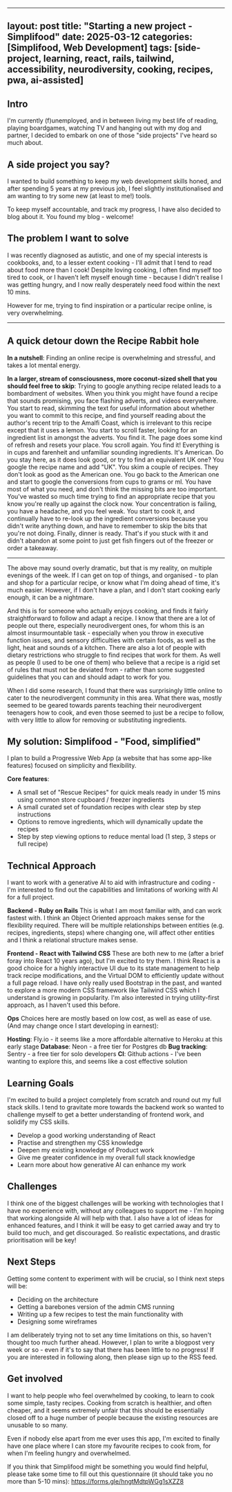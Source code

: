 
---
layout: post
title: "Starting a new project - Simplifood"
date: 2025-03-12
categories: [Simplifood, Web Development]
tags: [side-project, learning, react, rails, tailwind, accessibility, neurodiversity, cooking, recipes, pwa, ai-assisted]
---

## Intro

I'm currently (f)unemployed, and in between living my best life of reading, playing boardgames, watching TV and hanging out with my dog and partner, I decided to embark on one of those "side projects" I've heard so much about.
## A side project you say?

I wanted to build something to keep my web development skills honed, and after spending 5 years at my previous job, I feel slightly institutionalised and am wanting to try some new (at least to me!) tools.

To keep myself accountable, and track my progress, I have also decided to blog about it. You found my blog - welcome!
## The problem I want to solve

I was recently diagnosed as autistic, and one of my special interests is cookbooks, and, to a lesser extent cooking - I'll admit that I tend to read about food more than I cook! Despite loving cooking, I often find myself too tired to cook, or I haven't left myself enough time - because I didn't realise I was getting hungry, and I now really desperately need food within the next 10 mins.

However for me, trying to find inspiration or a particular recipe online, is very overwhelming.

---
## A quick detour down the Recipe Rabbit hole

**In a nutshell**: Finding an online recipe is overwhelming and stressful, and takes a lot mental energy.

**In a larger, stream of consciousness, more coconut-sized shell that you should feel free to skip**:
Trying to google anything recipe related leads to a bombardment of websites. When you think you might have found a recipe that sounds promising, you face flashing adverts, and videos everywhere. You start to read, skimming the text for useful information about whether you want to commit to this recipe, and find yourself reading about the author's recent trip to the Amalfi Coast, which is irrelevant to this recipe except that it uses a lemon. You start to scroll faster, looking for an ingredient list in amongst the adverts. You find it. The page does some kind of refresh and resets your place. You scroll again. You find it! Everything is in cups and farenheit and unfamiliar sounding ingredients. It's American. Do you stay here, as it does look good, or try to find an equivalent UK one? You google the recipe name and add "UK". You skim a couple of recipes. They don't look as good as the American one. You go back to the American one and start to google the conversions from cups to grams or ml. You have most of what you need, and don't think the missing bits are too important. You've wasted so much time trying to find an appropriate recipe that you know you're really up against the clock now. Your concentration is failing, you have a headache, and you feel weak. You start to cook it, and continually have to re-look up the ingredient conversions because you didn't write anything down, and have to remember to skip the bits that you're not doing. Finally, dinner is ready. That's if you stuck with it and didn't abandon at some point to just get fish fingers out of the freezer or order a takeaway.

----

The above may sound overly dramatic, but that is my reality, on multiple evenings of the week.  If I can get on top of things, and organised - to plan and shop for a particular recipe, or know what I'm doing ahead of time, it's much easier. However, if I don't have a plan, and I don't start cooking early enough, it can be a nightmare.

And this is for someone who actually enjoys cooking, and finds it fairly straightforward to follow and adapt a recipe. I know that there are a lot of people out there, especially neurodivergent ones, for whom this is an almost insurmountable task - especially when you throw in executive function issues, and sensory difficulties with certain foods, as well as the light, heat and sounds of a kitchen. There are also a lot of people with dietary restrictions who struggle to find recipes that work for them. As well as people (I used to be one of them) who believe that a recipe is a rigid set of rules that must not be deviated from - rather than some suggested guidelines that you can and should adapt to work for you.

When I did some research, I found that there was surprisingly little online to cater to the neurodivergent community in this area. What there was, mostly seemed to be geared towards parents teaching their neurodivergent teenagers how to cook, and even those seemed to just be a recipe to follow, with very little to allow for removing or substituting ingredients.
## My solution: Simplifood - "Food, simplified"
 
I plan to build a Progressive Web App (a website that has some app-like features) focused on simplicity and flexibility.

**Core features**:
- A small set of "Rescue Recipes" for quick meals ready in under 15 mins using common store cupboard / freezer ingredients
- A small curated set of foundation recipes with clear step by step instructions
- Options to remove ingredients, which will dynamically update the recipes
- Step by step viewing options to reduce mental load (1 step, 3 steps or full recipe)

## Technical Approach

I want to work with a generative AI to aid with infrastructure and coding - I'm interested to find out the capabilities and limitations of working with AI for a full project.

**Backend - Ruby on Rails**
This is what I am most familiar with, and can work fastest with. I think an Object Oriented approach makes sense for the flexibility required. There will be multiple relationships between entities (e.g. recipes, ingredients, steps) where changing one, will affect other entities and I think a relational structure makes sense.

**Frontend - React with Tailwind CSS**
These are both new to me (after a brief foray into React 10 years ago), but I'm excited to try them.
I think React is a good choice for a highly interactive UI due to its state management to help track recipe modifications, and the Virtual DOM to efficiently update without a full page reload.
I have only really used Bootstrap in the past, and wanted to explore a more modern CSS framework like Tailwind CSS which I understand is growing in popularity. I'm also interested in trying utility-first approach, as I haven't used this before.

**Ops**
Choices here are mostly based on low cost, as well as ease of use. (And may change once I start developing in earnest):

**Hosting**: Fly.io - it seems like a more affordable alternative to Heroku at this early stage
**Database**: Neon - a free tier for Postgres db
**Bug tracking**: Sentry - a free tier for solo developers
**CI**: Github actions - I've been wanting to explore this, and seems like a cost effective solution
## Learning Goals

I'm excited to build a project completely from scratch and round out my full stack skills. I tend to gravitate more towards the backend work so wanted to challenge myself to get a better understanding of frontend work, and solidify my CSS skills.

- Develop a good working understanding of React
- Practise and strengthen my CSS knowledge
- Deepen my existing knowledge of Product work
- Give me greater confidence in my overall full stack knowledge
- Learn more about how generative AI can enhance my work

## Challenges

I think one of the biggest challenges will be working with technologies that I have no experience with, without any colleagues to support me - I'm hoping that working alongside AI will help with that. I also have a lot of ideas for enhanced features, and I think it will be easy to get carried away and try to build too much, and get discouraged. So realistic expectations, and drastic prioritisation will be key!

## Next Steps

Getting some content to experiment with will be crucial, so I think next steps will be: 
- Deciding on the architecture
- Getting a barebones version of the admin CMS running
- Writing up a few recipes to test the main functionality with
- Designing some wireframes

I am deliberately trying not to set any time limitations on this, so haven't thought too much further ahead. However, I plan to write a blogpost very week or so - even if it's to say that there has been little to no progress! If you are interested in following along, then please sign up to the RSS feed.
## Get involved

I want to help people who feel overwhelmed by cooking, to learn to cook some simple, tasty recipes. Cooking from scratch is healthier, and often cheaper, and it seems extremely unfair that this should be essentially closed off to a huge number of people because the existing resources are unusable to so many.

Even if nobody else apart from me ever uses this app, I'm excited to finally have one place where I can store my favourite recipes to cook from, for when I'm feeling hungry and overwhelmed.

If you think that Simplifood might be something you would find helpful, please take some time to fill out this questionnaire (it should take you no more than 5-10 mins): https://forms.gle/hngtMdtpWGg1sXZZ8

